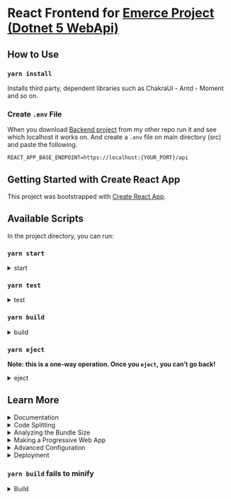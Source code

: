 <!-- me <3 react -->

# React Frontend for [Emerce Project (Dotnet 5 WebApi)](https://github.com/ugurkiymetli/bootcamp-dotnet-emerce)

## **How to Use**

### `yarn install`

Installs third party, dependent libraries such as ChakraUi - Antd - Moment and so on.

### Create `.env` File

When you download [Backend project](https://github.com/ugurkiymetli/bootcamp-dotnet-emerce) from my other repo run it and see which localhost it works on. And create a `.env` file on main directory (src) and paste the following.

```
REACT_APP_BASE_ENDPOINT=https://localhost:{YOUR_PORT}/api
```

## Getting Started with Create React App

This project was bootstrapped with [Create React App](https://github.com/facebook/create-react-app).

## Available Scripts

In the project directory, you can run:

### `yarn start`

<details>
  <summary>start</summary>

Runs the app in the development mode.\
Open [http://localhost:3000](http://localhost:3000) to view it in the browser.

The page will reload if you make edits.\
You will also see any lint errors in the console.

</details>

### `yarn test`

<details>
  <summary>test</summary>

Launches the test runner in the interactive watch mode.\
See the section about [running tests](https://facebook.github.io/create-react-app/docs/running-tests) for more information.

</details>

### `yarn build`

<details>
  <summary>build</summary>

Builds the app for production to the `build` folder.\
It correctly bundles React in production mode and optimizes the build for the best performance.

The build is minified and the filenames include the hashes.\
Your app is ready to be deployed!

See the section about [deployment](https://facebook.github.io/create-react-app/docs/deployment) for more information.

</details>

### `yarn eject`

**Note: this is a one-way operation. Once you `eject`, you can’t go back!**

<details>
  <summary>eject</summary>

If you aren’t satisfied with the build tool and configuration choices, you can `eject` at any time. This command will remove the single build dependency from your project.

Instead, it will copy all the configuration files and the transitive dependencies (webpack, Babel, ESLint, etc) right into your project so you have full control over them. All of the commands except `eject` will still work, but they will point to the copied scripts so you can tweak them. At this point you’re on your own.

You don’t have to ever use `eject`. The curated feature set is suitable for small and middle deployments, and you shouldn’t feel obligated to use this feature. However we understand that this tool wouldn’t be useful if you couldn’t customize it when you are ready for it.

</details>

## Learn More

<details>
  <summary>Documentation</summary>

You can learn more in the [Create React App documentation](https://facebook.github.io/create-react-app/docs/getting-started).

To learn React, check out the [React documentation](https://reactjs.org/).

</details>
<details>
  <summary>Code Splitting</summary>

This section has moved here: [https://facebook.github.io/create-react-app/docs/code-splitting](https://facebook.github.io/create-react-app/docs/code-splitting)

</details>
<details>
  <summary>Analyzing the Bundle Size</summary>

This section has moved here: [https://facebook.github.io/create-react-app/docs/analyzing-the-bundle-size](https://facebook.github.io/create-react-app/docs/analyzing-the-bundle-size)

</details>
<details>
  <summary>Making a Progressive Web App</summary>

This section has moved here: [https://facebook.github.io/create-react-app/docs/making-a-progressive-web-app](https://facebook.github.io/create-react-app/docs/making-a-progressive-web-app)

</details>
<details>
  <summary>Advanced Configuration</summary>

This section has moved here: [https://facebook.github.io/create-react-app/docs/advanced-configuration](https://facebook.github.io/create-react-app/docs/advanced-configuration)

</details>

<details>
  <summary>Deployment</summary>

This section has moved here: [https://facebook.github.io/create-react-app/docs/deployment](https://facebook.github.io/create-react-app/docs/deployment)

</details>

### `yarn build` fails to minify

<details>
  <summary>Build</summary>

This section has moved here: [https://facebook.github.io/create-react-app/docs/troubleshooting#npm-run-build-fails-to-minify](https://facebook.github.io/create-react-app/docs/troubleshooting#npm-run-build-fails-to-minify)

</details>

